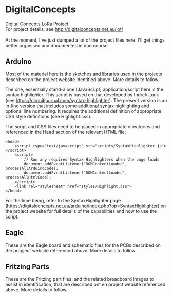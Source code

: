 # DigitalConcepts
Digital Concepts LoRa Project<br />
For project details, see http://digitalconcepts.net.au/iot/<br />
<br />
At the moment, I've just dumped a lot of the project files here. I'll get things better
organised and documented in due course.

## Arduino
Most of the material here is the sketches and libraries used in the projects described
on the project website identified above. More details to follow.

The one, essentially stand-alone [JavaScript] application/script here is the syntax highlighter.
This script is based on that developed by Indrek Luuk (see https://circuitjournal.com/syntax-highlighter).
The present version is an in-line version that includes some additional syntax highlighting and optional
line numbering. It requires the additional definition of appropriate CSS style definitions
(see Highlight.css).

The script and CSS files need to be placed in appropriate directories and referenced in the Head section
of the relevant HTML file:
```
<head>
	<script type="text/javascript" src="scripts/SyntaxHighlighter.js"></script>
	<script>
		// Run any required Syntax Highlighters when the page loads
		document.addEventListener('DOMContentLoaded', processAllArduinoCode);
		document.addEventListener('DOMContentLoaded', processAllHtmlCode);
	</script>
	<link rel="stylesheet" href="styles/Highlight.css">
</head>
```
For the time being, refer to the SyntaxHighlighter page
(https://digitalconcepts.net.au/arduino/index.php?op=SyntaxHighlighter) on the project website for full
details of the capabilities and how to use the script.

## Eagle
These are the Eagle board and schematic files for the PCBs described on the propject website referenced above.
More details to follow.
 
## Fritzing Parts
These are the Fritzing part files, and the related breadboard images to assist in identification, that are
described ont eh project website referenced above.
More details to follow.
